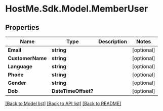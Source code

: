 # HostMe.Sdk.Model.MemberUser
## Properties

Name | Type | Description | Notes
------------ | ------------- | ------------- | -------------
**Email** | **string** |  | [optional] 
**CustomerName** | **string** |  | [optional] 
**Language** | **string** |  | [optional] 
**Phone** | **string** |  | [optional] 
**Gender** | **string** |  | [optional] 
**Dob** | **DateTimeOffset?** |  | [optional] 

[[Back to Model list]](../README.md#documentation-for-models) [[Back to API list]](../README.md#documentation-for-api-endpoints) [[Back to README]](../README.md)

